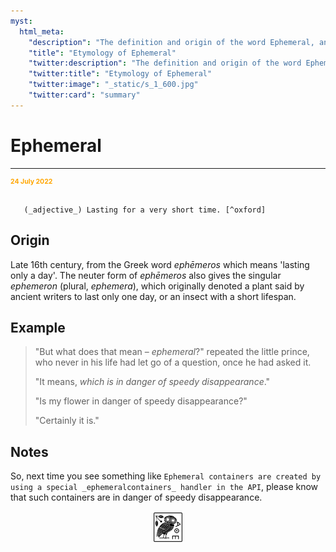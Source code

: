 ```yaml
---
myst:
  html_meta:
    "description": "The definition and origin of the word Ephemeral, and some notes and examples"
    "title": "Etymology of Ephemeral"
    "twitter:description": "The definition and origin of the word Ephemeral, and some notes and examples"
    "twitter:title": "Etymology of Ephemeral"
    "twitter:image": "_static/s_1_600.jpg"
    "twitter:card": "summary"
---
```


# Ephemeral

<hr/>
<p style="font-weight:bold;font-size:75%;color:orange">24 July 2022</p>

```{admonition} ephemeral

   (_adjective_) Lasting for a very short time. [^oxford]
```

[^oxford]: From the [Oxford English Dictionary](https://www.lexico.com/).

## Origin

Late 16th century, from the Greek word _ephēmeros_ which means 'lasting only a day'. The neuter form of _ephēmeros_ also gives the singular _ephemeron_ (plural, _ephemera_), which originally denoted a plant said by ancient writers to last only one day, or an insect with a short lifespan.

## Example

> "But what does that mean – _ephemeral_?" repeated the little prince, who never in his life had let go of a question, once he had asked it.
> 
> "It means, _which is in danger of speedy disappearance_."
> 
> "Is my flower in danger of speedy disappearance?"
> 
> "Certainly it is."

## Notes

So, next time you see something like `Ephemeral containers are created by using a special _ephemeralcontainers_ handler in the API`, please know that such containers are in danger of speedy disappearance.

<img src="_static/s_1_600.jpg" alt="site logo" style="display: block; margin-left: auto; margin-right: auto; width:10%;">
